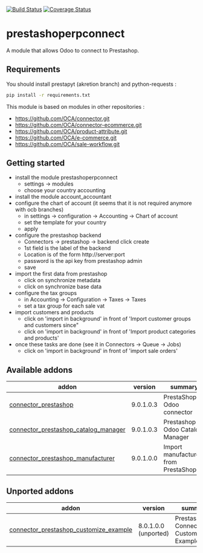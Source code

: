 [![Build Status](https://travis-ci.org/OCA/connector-prestashop.svg?branch=9.0)](https://travis-ci.org/OCA/connector-prestashop)
[![Coverage Status](https://coveralls.io/repos/OCA/connector-prestashop/badge.png?branch=9.0)](https://coveralls.io/r/OCA/connector-prestashop?branch=9.0)

prestashoperpconnect
====================

A module that allows Odoo to connect to Prestashop.

Requirements
------------

You should install prestapyt (akretion branch) and python-requests :

```bash
pip install -r requirements.txt
```

This module is based on modules in other repositories :
- https://github.com/OCA/connector.git
- https://github.com/OCA/connector-ecommerce.git
- https://github.com/OCA/product-attribute.git
- https://github.com/OCA/e-commerce.git
- https://github.com/OCA/sale-workflow.git
 

Getting started
---------------

- install the module prestashoperpconnect
  - settings -> modules
  - choose your country accounting
- install the module  account_accountant 
- configure the chart of account (it seems that it is not required anymore with ocb branches)
  - in settings -> configuration -> Accounting -> Chart of account
  - set the template for your country
  - apply
- configure the prestashop backend
  - Connectors -> prestashop -> backend click create
  - 1st field is the label of the backend
  - Location is of the form http://server:port
  - password is the api key from prestashop admin
  - save
- import the first data from prestashop
  - click on synchronize metadata
  - click on synchronize base data
- configure the tax groups
  - in Accounting -> Configuration -> Taxes -> Taxes
  - set a tax group for each sale vat
- import customers and products
  - click on 'import in background' in front of 'Import customer groups and customers since"
  - click on 'import in background' in front of 'Import product categories and products'
- once these tasks are done (see it in Connectors -> Queue -> Jobs)
  - click on 'import in background' in front of 'import sale orders'


[//]: # (addons)

Available addons
----------------
addon | version | summary
--- | --- | ---
[connector_prestashop](connector_prestashop/) | 9.0.1.0.3 | PrestaShop-Odoo connector
[connector_prestashop_catalog_manager](connector_prestashop_catalog_manager/) | 9.0.1.0.3 | Prestashop-Odoo Catalog Manager
[connector_prestashop_manufacturer](connector_prestashop_manufacturer/) | 9.0.1.0.0 | Import manufacturers from PrestaShop


Unported addons
---------------
addon | version | summary
--- | --- | ---
[connector_prestashop_customize_example](connector_prestashop_customize_example/) | 8.0.1.0.0 (unported) | Prestashop Connector Customization Example

[//]: # (end addons)
